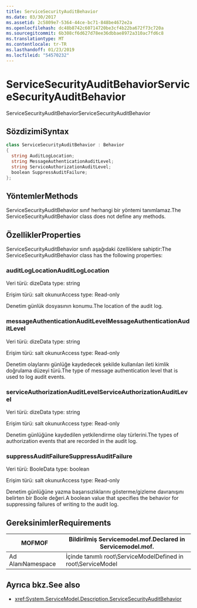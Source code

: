 ```yaml
---
title: ServiceSecurityAuditBehavior
ms.date: 03/30/2017
ms.assetid: 2c5809e7-5364-44ce-bc71-848be4672e2a
ms.openlocfilehash: dc48b8742c60714720be3cf4b22ba672f73c720a
ms.sourcegitcommit: 6b308cf6d627d78ee36dbbae8972a310ac7fd6c8
ms.translationtype: MT
ms.contentlocale: tr-TR
ms.lasthandoff: 01/23/2019
ms.locfileid: "54570232"
---
```

# <a name="servicesecurityauditbehavior"></a><span data-ttu-id="7f63d-102">ServiceSecurityAuditBehavior</span><span class="sxs-lookup"><span data-stu-id="7f63d-102">ServiceSecurityAuditBehavior</span></span>
<span data-ttu-id="7f63d-103">ServiceSecurityAuditBehavior</span><span class="sxs-lookup"><span data-stu-id="7f63d-103">ServiceSecurityAuditBehavior</span></span>  
  
## <a name="syntax"></a><span data-ttu-id="7f63d-104">Sözdizimi</span><span class="sxs-lookup"><span data-stu-id="7f63d-104">Syntax</span></span>  
  
```csharp  
class ServiceSecurityAuditBehavior : Behavior  
{  
  string AuditLogLocation;  
  string MessageAuthenticationAuditLevel;  
  string ServiceAuthorizationAuditLevel;  
  boolean SuppressAuditFailure;  
};  
```  
  
## <a name="methods"></a><span data-ttu-id="7f63d-105">Yöntemler</span><span class="sxs-lookup"><span data-stu-id="7f63d-105">Methods</span></span>  
 <span data-ttu-id="7f63d-106">ServiceSecurityAuditBehavior sınıf herhangi bir yöntemi tanımlamaz.</span><span class="sxs-lookup"><span data-stu-id="7f63d-106">The ServiceSecurityAuditBehavior class does not define any methods.</span></span>  
  
## <a name="properties"></a><span data-ttu-id="7f63d-107">Özellikler</span><span class="sxs-lookup"><span data-stu-id="7f63d-107">Properties</span></span>  
 <span data-ttu-id="7f63d-108">ServiceSecurityAuditBehavior sınıfı aşağıdaki özelliklere sahiptir:</span><span class="sxs-lookup"><span data-stu-id="7f63d-108">The ServiceSecurityAuditBehavior class has the following properties:</span></span>  
  
### <a name="auditloglocation"></a><span data-ttu-id="7f63d-109">auditLogLocation</span><span class="sxs-lookup"><span data-stu-id="7f63d-109">AuditLogLocation</span></span>  
 <span data-ttu-id="7f63d-110">Veri türü: dize</span><span class="sxs-lookup"><span data-stu-id="7f63d-110">Data type: string</span></span>  
  
 <span data-ttu-id="7f63d-111">Erişim türü: salt okunur</span><span class="sxs-lookup"><span data-stu-id="7f63d-111">Access type: Read-only</span></span>  
  
 <span data-ttu-id="7f63d-112">Denetim günlük dosyasının konumu.</span><span class="sxs-lookup"><span data-stu-id="7f63d-112">The location of the audit log.</span></span>  
  
### <a name="messageauthenticationauditlevel"></a><span data-ttu-id="7f63d-113">messageAuthenticationAuditLevel</span><span class="sxs-lookup"><span data-stu-id="7f63d-113">MessageAuthenticationAuditLevel</span></span>  
 <span data-ttu-id="7f63d-114">Veri türü: dize</span><span class="sxs-lookup"><span data-stu-id="7f63d-114">Data type: string</span></span>  
  
 <span data-ttu-id="7f63d-115">Erişim türü: salt okunur</span><span class="sxs-lookup"><span data-stu-id="7f63d-115">Access type: Read-only</span></span>  
  
 <span data-ttu-id="7f63d-116">Denetim olaylarını günlüğe kaydedecek şekilde kullanılan ileti kimlik doğrulama düzeyi türü.</span><span class="sxs-lookup"><span data-stu-id="7f63d-116">The type of message authentication level that is used to log audit events.</span></span>  
  
### <a name="serviceauthorizationauditlevel"></a><span data-ttu-id="7f63d-117">serviceAuthorizationAuditLevel</span><span class="sxs-lookup"><span data-stu-id="7f63d-117">ServiceAuthorizationAuditLevel</span></span>  
 <span data-ttu-id="7f63d-118">Veri türü: dize</span><span class="sxs-lookup"><span data-stu-id="7f63d-118">Data type: string</span></span>  
  
 <span data-ttu-id="7f63d-119">Erişim türü: salt okunur</span><span class="sxs-lookup"><span data-stu-id="7f63d-119">Access type: Read-only</span></span>  
  
 <span data-ttu-id="7f63d-120">Denetim günlüğüne kaydedilen yetkilendirme olay türlerini.</span><span class="sxs-lookup"><span data-stu-id="7f63d-120">The types of authorization events that are recorded in the audit log.</span></span>  
  
### <a name="suppressauditfailure"></a><span data-ttu-id="7f63d-121">suppressAuditFailure</span><span class="sxs-lookup"><span data-stu-id="7f63d-121">SuppressAuditFailure</span></span>  
 <span data-ttu-id="7f63d-122">Veri türü: Boole</span><span class="sxs-lookup"><span data-stu-id="7f63d-122">Data type: boolean</span></span>  
  
 <span data-ttu-id="7f63d-123">Erişim türü: salt okunur</span><span class="sxs-lookup"><span data-stu-id="7f63d-123">Access type: Read-only</span></span>  
  
 <span data-ttu-id="7f63d-124">Denetim günlüğüne yazma başarısızlıklarını gösterme/gizleme davranışını belirten bir Boole değeri.</span><span class="sxs-lookup"><span data-stu-id="7f63d-124">A boolean value that specifies the behavior for suppressing failures of writing to the audit log.</span></span>  
  
## <a name="requirements"></a><span data-ttu-id="7f63d-125">Gereksinimler</span><span class="sxs-lookup"><span data-stu-id="7f63d-125">Requirements</span></span>  
  
|<span data-ttu-id="7f63d-126">MOF</span><span class="sxs-lookup"><span data-stu-id="7f63d-126">MOF</span></span>|<span data-ttu-id="7f63d-127">Bildirilmiş Servicemodel.mof.</span><span class="sxs-lookup"><span data-stu-id="7f63d-127">Declared in Servicemodel.mof.</span></span>|  
|---------|-----------------------------------|  
|<span data-ttu-id="7f63d-128">Ad Alanı</span><span class="sxs-lookup"><span data-stu-id="7f63d-128">Namespace</span></span>|<span data-ttu-id="7f63d-129">İçinde tanımlı root\ServiceModel</span><span class="sxs-lookup"><span data-stu-id="7f63d-129">Defined in root\ServiceModel</span></span>|  
  
## <a name="see-also"></a><span data-ttu-id="7f63d-130">Ayrıca bkz.</span><span class="sxs-lookup"><span data-stu-id="7f63d-130">See also</span></span>
- <xref:System.ServiceModel.Description.ServiceSecurityAuditBehavior>
